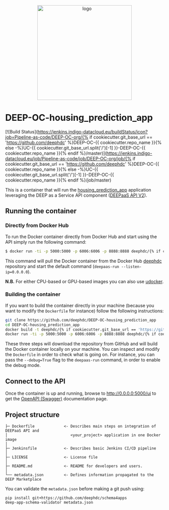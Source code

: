 <div align="center">
<img src="https://marketplace.deep-hybrid-datacloud.eu/images/logo-deep.png" alt="logo" width="300"/>
</div>

# DEEP-OC-housing_prediction_app
[![Build Status](https://jenkins.indigo-datacloud.eu/buildStatus/icon?job=Pipeline-as-code/DEEP-OC-org/{% if cookiecutter.git_base_url == 'https://github.com/deephdc' %}DEEP-OC-{{ cookiecutter.repo_name }}{% else -%}UC-{{ cookiecutter.git_base_url.split('/')[-1] }}-DEEP-OC-{{ cookiecutter.repo_name }}{% endif %}/master)](https://jenkins.indigo-datacloud.eu/job/Pipeline-as-code/job/DEEP-OC-org/job/{% if cookiecutter.git_base_url == 'https://github.com/deephdc' %}DEEP-OC-{{ cookiecutter.repo_name }}{% else -%}UC-{{ cookiecutter.git_base_url.split('/')[-1] }}-DEEP-OC-{{ cookiecutter.repo_name }}{% endif %}/job/master)

This is a container that will run the [housing_prediction_app](https://github.com/deephdc/housing_prediction_app) application leveraging the DEEP as a Service API component ([DEEPaaS API V2](https://github.com/indigo-dc/DEEPaaS)).

    
## Running the container

### Directly from Docker Hub

To run the Docker container directly from Docker Hub and start using the API simply run the following command:

```bash
$ docker run -ti -p 5000:5000 -p 6006:6006 -p 8888:8888 deephdc/{% if cookiecutter.git_base_url == 'https://github.com/deephdc' %}deep-oc-{{ cookiecutter.repo_name }}{% else -%}uc-{{ cookiecutter.git_base_url.split('/')[-1] }}-deep-oc-{{ cookiecutter.repo_name }}{% endif %}
```

This command will pull the Docker container from the Docker Hub [deephdc](https://hub.docker.com/u/deephdc/) repository and start the default command (`deepaas-run --listen-ip=0.0.0.0`).

**N.B.** For either CPU-based or GPU-based images you can also use [udocker](https://github.com/indigo-dc/udocker).

### Building the container

If you want to build the container directly in your machine (because you want to modify the `Dockerfile` for instance) follow the following instructions:
```bash
git clone https://github.com/deephdc/DEEP-OC-housing_prediction_app
cd DEEP-OC-housing_prediction_app
docker build -t deephdc/{% if cookiecutter.git_base_url == 'https://github.com/deephdc' %}deep-oc-{{ cookiecutter.repo_name }}{% else -%}uc-{{ cookiecutter.git_base_url.split('/')[-1] }}-deep-oc-{{ cookiecutter.repo_name }}{% endif %} .
docker run -ti -p 5000:5000 -p 6006:6006 -p 8888:8888 deephdc/{% if cookiecutter.git_base_url == 'https://github.com/deephdc' %}deep-oc-{{ cookiecutter.repo_name }}{% else -%}uc-{{ cookiecutter.git_base_url.split('/')[-1] }}-deep-oc-{{ cookiecutter.repo_name }}{% endif %}
```

These three steps will download the repository from GitHub and will build the Docker container locally on your machine. You can inspect and modify the `Dockerfile` in order to check what is going on. For instance, you can pass the `--debug=True` flag to the `deepaas-run` command, in order to enable the debug mode.


## Connect to the API

Once the container is up and running, browse to http://0.0.0.0:5000/ui to get the [OpenAPI (Swagger)](https://www.openapis.org/) documentation page.


## Project structure
```
├─ Dockerfile             <- Describes main steps on integration of DEEPaaS API and
│                            <your_project> application in one Docker image
│
├─ Jenkinsfile            <- Describes basic Jenkins CI/CD pipeline
│
├─ LICENSE                <- License file
│
├─ README.md              <- README for developers and users.
│
└── metadata.json         <- Defines information propagated to the DEEP Marketplace
```

You can validate the `metadata.json` before making a git push using:
```shell
pip install git+https://github.com/deephdc/schema4apps
deep-app-schema-validator metadata.json
```

